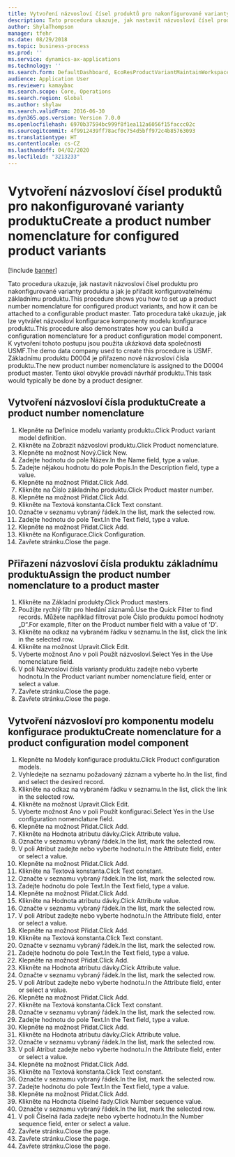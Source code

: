 ```yaml
---
title: Vytvoření názvosloví čísel produktů pro nakonfigurované varianty produktu
description: Tato procedura ukazuje, jak nastavit názvosloví čísel produktu pro nakonfigurované varianty produktu a jak je přiřadit konfigurovatelnému základnímu produktu.
author: ShylaThompson
manager: tfehr
ms.date: 08/29/2018
ms.topic: business-process
ms.prod: ''
ms.service: dynamics-ax-applications
ms.technology: ''
ms.search.form: DefaultDashboard, EcoResProductVariantMaintainWorkspace, EcoResNomenclature, EcoResProductListPage, EcoResProductDetails, PCProductConfigurationModelListPage, PCProductConfigurationModelDetails
audience: Application User
ms.reviewer: kamaybac
ms.search.scope: Core, Operations
ms.search.region: Global
ms.author: shylaw
ms.search.validFrom: 2016-06-30
ms.dyn365.ops.version: Version 7.0.0
ms.openlocfilehash: 6970b37594bc999f8f1ea112a6056f15faccc02c
ms.sourcegitcommit: 4f9912439ff78acf0c754d5bff972c4b85763093
ms.translationtype: HT
ms.contentlocale: cs-CZ
ms.lasthandoff: 04/02/2020
ms.locfileid: "3213233"
---
```

# <a name="create-a-product-number-nomenclature-for-configured-product-variants"></a><span data-ttu-id="9a4f7-103">Vytvoření názvosloví čísel produktů pro nakonfigurované varianty produktu</span><span class="sxs-lookup"><span data-stu-id="9a4f7-103">Create a product number nomenclature for configured product variants</span></span>

[!include [banner](../../includes/banner.md)]

<span data-ttu-id="9a4f7-104">Tato procedura ukazuje, jak nastavit názvosloví čísel produktu pro nakonfigurované varianty produktu a jak je přiřadit konfigurovatelnému základnímu produktu.</span><span class="sxs-lookup"><span data-stu-id="9a4f7-104">This procedure shows you how to set up a product number nomenclature for configured product variants, and how it can be attached to a configurable product master.</span></span> <span data-ttu-id="9a4f7-105">Tato procedura také ukazuje, jak lze vytvářet názvosloví konfigurace komponenty modelu konfigurace produktu.</span><span class="sxs-lookup"><span data-stu-id="9a4f7-105">This procedure also demonstrates how you can build a configuration nomenclature for a product configuration model component.</span></span> <span data-ttu-id="9a4f7-106">K vytvoření tohoto postupu jsou použita ukázková data společnosti USMF.</span><span class="sxs-lookup"><span data-stu-id="9a4f7-106">The demo data company used to create this procedure is USMF.</span></span> <span data-ttu-id="9a4f7-107">Základnímu produktu D0004 je přiřazeno nové názvosloví čísla produktu.</span><span class="sxs-lookup"><span data-stu-id="9a4f7-107">The new product number nomenclature is assigned to the D0004 product master.</span></span> <span data-ttu-id="9a4f7-108">Tento úkol obvykle provádí návrhář produktu.</span><span class="sxs-lookup"><span data-stu-id="9a4f7-108">This task would typically be done by a product designer.</span></span>


## <a name="create-a-product-number-nomenclature"></a><span data-ttu-id="9a4f7-109">Vytvoření názvosloví čísla produktu</span><span class="sxs-lookup"><span data-stu-id="9a4f7-109">Create a product number nomenclature</span></span>
1. <span data-ttu-id="9a4f7-110">Klepněte na Definice modelu varianty produktu.</span><span class="sxs-lookup"><span data-stu-id="9a4f7-110">Click Product variant model definition.</span></span>
2. <span data-ttu-id="9a4f7-111">Klikněte na Zobrazit názvosloví produktu.</span><span class="sxs-lookup"><span data-stu-id="9a4f7-111">Click Product nomenclature.</span></span>
3. <span data-ttu-id="9a4f7-112">Klepněte na možnost Nový.</span><span class="sxs-lookup"><span data-stu-id="9a4f7-112">Click New.</span></span>
4. <span data-ttu-id="9a4f7-113">Zadejte hodnotu do pole Název.</span><span class="sxs-lookup"><span data-stu-id="9a4f7-113">In the Name field, type a value.</span></span>
5. <span data-ttu-id="9a4f7-114">Zadejte nějakou hodnotu do pole Popis.</span><span class="sxs-lookup"><span data-stu-id="9a4f7-114">In the Description field, type a value.</span></span>
6. <span data-ttu-id="9a4f7-115">Klepněte na možnost Přidat.</span><span class="sxs-lookup"><span data-stu-id="9a4f7-115">Click Add.</span></span>
7. <span data-ttu-id="9a4f7-116">Klikněte na Číslo základního produktu.</span><span class="sxs-lookup"><span data-stu-id="9a4f7-116">Click Product master number.</span></span>
8. <span data-ttu-id="9a4f7-117">Klepněte na možnost Přidat.</span><span class="sxs-lookup"><span data-stu-id="9a4f7-117">Click Add.</span></span>
9. <span data-ttu-id="9a4f7-118">Klikněte na Textová konstanta.</span><span class="sxs-lookup"><span data-stu-id="9a4f7-118">Click Text constant.</span></span>
10. <span data-ttu-id="9a4f7-119">Označte v seznamu vybraný řádek.</span><span class="sxs-lookup"><span data-stu-id="9a4f7-119">In the list, mark the selected row.</span></span>
11. <span data-ttu-id="9a4f7-120">Zadejte hodnotu do pole Text.</span><span class="sxs-lookup"><span data-stu-id="9a4f7-120">In the Text field, type a value.</span></span>
12. <span data-ttu-id="9a4f7-121">Klepněte na možnost Přidat.</span><span class="sxs-lookup"><span data-stu-id="9a4f7-121">Click Add.</span></span>
13. <span data-ttu-id="9a4f7-122">Klikněte na Konfigurace.</span><span class="sxs-lookup"><span data-stu-id="9a4f7-122">Click Configuration.</span></span>
14. <span data-ttu-id="9a4f7-123">Zavřete stránku.</span><span class="sxs-lookup"><span data-stu-id="9a4f7-123">Close the page.</span></span>

## <a name="assign-the-product-number-nomenclature-to-a-product-master"></a><span data-ttu-id="9a4f7-124">Přiřazení názvosloví čísla produktu základnímu produktu</span><span class="sxs-lookup"><span data-stu-id="9a4f7-124">Assign the product number nomenclature to a product master</span></span>
1. <span data-ttu-id="9a4f7-125">Klikněte na Základní produkty.</span><span class="sxs-lookup"><span data-stu-id="9a4f7-125">Click Product masters.</span></span>
2. <span data-ttu-id="9a4f7-126">Použijte rychlý filtr pro hledání záznamů.</span><span class="sxs-lookup"><span data-stu-id="9a4f7-126">Use the Quick Filter to find records.</span></span> <span data-ttu-id="9a4f7-127">Můžete například filtrovat pole Číslo produktu pomocí hodnoty „D“.</span><span class="sxs-lookup"><span data-stu-id="9a4f7-127">For example, filter on the Product number field with a value of 'D'.</span></span>
3. <span data-ttu-id="9a4f7-128">Klikněte na odkaz na vybraném řádku v seznamu.</span><span class="sxs-lookup"><span data-stu-id="9a4f7-128">In the list, click the link in the selected row.</span></span>
4. <span data-ttu-id="9a4f7-129">Klikněte na možnost Upravit.</span><span class="sxs-lookup"><span data-stu-id="9a4f7-129">Click Edit.</span></span>
5. <span data-ttu-id="9a4f7-130">Vyberte možnost Ano v poli Použít názvosloví.</span><span class="sxs-lookup"><span data-stu-id="9a4f7-130">Select Yes in the Use nomenclature field.</span></span>
6. <span data-ttu-id="9a4f7-131">V poli Názvosloví čísla varianty produktu zadejte nebo vyberte hodnotu.</span><span class="sxs-lookup"><span data-stu-id="9a4f7-131">In the Product variant number nomenclature field, enter or select a value.</span></span>
7. <span data-ttu-id="9a4f7-132">Zavřete stránku.</span><span class="sxs-lookup"><span data-stu-id="9a4f7-132">Close the page.</span></span>
8. <span data-ttu-id="9a4f7-133">Zavřete stránku.</span><span class="sxs-lookup"><span data-stu-id="9a4f7-133">Close the page.</span></span>

## <a name="create-nomenclature-for-a-product-configuration-model-component"></a><span data-ttu-id="9a4f7-134">Vytvoření názvosloví pro komponentu modelu konfigurace produktu</span><span class="sxs-lookup"><span data-stu-id="9a4f7-134">Create nomenclature for a product configuration model component</span></span>
1. <span data-ttu-id="9a4f7-135">Klepněte na Modely konfigurace produktu.</span><span class="sxs-lookup"><span data-stu-id="9a4f7-135">Click Product configuration models.</span></span>
2. <span data-ttu-id="9a4f7-136">Vyhledejte na seznamu požadovaný záznam a vyberte ho.</span><span class="sxs-lookup"><span data-stu-id="9a4f7-136">In the list, find and select the desired record.</span></span>
3. <span data-ttu-id="9a4f7-137">Klikněte na odkaz na vybraném řádku v seznamu.</span><span class="sxs-lookup"><span data-stu-id="9a4f7-137">In the list, click the link in the selected row.</span></span>
4. <span data-ttu-id="9a4f7-138">Klikněte na možnost Upravit.</span><span class="sxs-lookup"><span data-stu-id="9a4f7-138">Click Edit.</span></span>
5. <span data-ttu-id="9a4f7-139">Vyberte možnost Ano v poli Použít konfiguraci.</span><span class="sxs-lookup"><span data-stu-id="9a4f7-139">Select Yes in the Use configuration nomenclature field.</span></span>
6. <span data-ttu-id="9a4f7-140">Klepněte na možnost Přidat.</span><span class="sxs-lookup"><span data-stu-id="9a4f7-140">Click Add.</span></span>
7. <span data-ttu-id="9a4f7-141">Klikněte na Hodnota atributu dávky.</span><span class="sxs-lookup"><span data-stu-id="9a4f7-141">Click Attribute value.</span></span>
8. <span data-ttu-id="9a4f7-142">Označte v seznamu vybraný řádek.</span><span class="sxs-lookup"><span data-stu-id="9a4f7-142">In the list, mark the selected row.</span></span>
9. <span data-ttu-id="9a4f7-143">V poli Atribut zadejte nebo vyberte hodnotu.</span><span class="sxs-lookup"><span data-stu-id="9a4f7-143">In the Attribute field, enter or select a value.</span></span>
10. <span data-ttu-id="9a4f7-144">Klepněte na možnost Přidat.</span><span class="sxs-lookup"><span data-stu-id="9a4f7-144">Click Add.</span></span>
11. <span data-ttu-id="9a4f7-145">Klikněte na Textová konstanta.</span><span class="sxs-lookup"><span data-stu-id="9a4f7-145">Click Text constant.</span></span>
12. <span data-ttu-id="9a4f7-146">Označte v seznamu vybraný řádek.</span><span class="sxs-lookup"><span data-stu-id="9a4f7-146">In the list, mark the selected row.</span></span>
13. <span data-ttu-id="9a4f7-147">Zadejte hodnotu do pole Text.</span><span class="sxs-lookup"><span data-stu-id="9a4f7-147">In the Text field, type a value.</span></span>
14. <span data-ttu-id="9a4f7-148">Klepněte na možnost Přidat.</span><span class="sxs-lookup"><span data-stu-id="9a4f7-148">Click Add.</span></span>
15. <span data-ttu-id="9a4f7-149">Klikněte na Hodnota atributu dávky.</span><span class="sxs-lookup"><span data-stu-id="9a4f7-149">Click Attribute value.</span></span>
16. <span data-ttu-id="9a4f7-150">Označte v seznamu vybraný řádek.</span><span class="sxs-lookup"><span data-stu-id="9a4f7-150">In the list, mark the selected row.</span></span>
17. <span data-ttu-id="9a4f7-151">V poli Atribut zadejte nebo vyberte hodnotu.</span><span class="sxs-lookup"><span data-stu-id="9a4f7-151">In the Attribute field, enter or select a value.</span></span>
18. <span data-ttu-id="9a4f7-152">Klepněte na možnost Přidat.</span><span class="sxs-lookup"><span data-stu-id="9a4f7-152">Click Add.</span></span>
19. <span data-ttu-id="9a4f7-153">Klikněte na Textová konstanta.</span><span class="sxs-lookup"><span data-stu-id="9a4f7-153">Click Text constant.</span></span>
20. <span data-ttu-id="9a4f7-154">Označte v seznamu vybraný řádek.</span><span class="sxs-lookup"><span data-stu-id="9a4f7-154">In the list, mark the selected row.</span></span>
21. <span data-ttu-id="9a4f7-155">Zadejte hodnotu do pole Text.</span><span class="sxs-lookup"><span data-stu-id="9a4f7-155">In the Text field, type a value.</span></span>
22. <span data-ttu-id="9a4f7-156">Klepněte na možnost Přidat.</span><span class="sxs-lookup"><span data-stu-id="9a4f7-156">Click Add.</span></span>
23. <span data-ttu-id="9a4f7-157">Klikněte na Hodnota atributu dávky.</span><span class="sxs-lookup"><span data-stu-id="9a4f7-157">Click Attribute value.</span></span>
24. <span data-ttu-id="9a4f7-158">Označte v seznamu vybraný řádek.</span><span class="sxs-lookup"><span data-stu-id="9a4f7-158">In the list, mark the selected row.</span></span>
25. <span data-ttu-id="9a4f7-159">V poli Atribut zadejte nebo vyberte hodnotu.</span><span class="sxs-lookup"><span data-stu-id="9a4f7-159">In the Attribute field, enter or select a value.</span></span>
26. <span data-ttu-id="9a4f7-160">Klepněte na možnost Přidat.</span><span class="sxs-lookup"><span data-stu-id="9a4f7-160">Click Add.</span></span>
27. <span data-ttu-id="9a4f7-161">Klikněte na Textová konstanta.</span><span class="sxs-lookup"><span data-stu-id="9a4f7-161">Click Text constant.</span></span>
28. <span data-ttu-id="9a4f7-162">Označte v seznamu vybraný řádek.</span><span class="sxs-lookup"><span data-stu-id="9a4f7-162">In the list, mark the selected row.</span></span>
29. <span data-ttu-id="9a4f7-163">Zadejte hodnotu do pole Text.</span><span class="sxs-lookup"><span data-stu-id="9a4f7-163">In the Text field, type a value.</span></span>
30. <span data-ttu-id="9a4f7-164">Klepněte na možnost Přidat.</span><span class="sxs-lookup"><span data-stu-id="9a4f7-164">Click Add.</span></span>
31. <span data-ttu-id="9a4f7-165">Klikněte na Hodnota atributu dávky.</span><span class="sxs-lookup"><span data-stu-id="9a4f7-165">Click Attribute value.</span></span>
32. <span data-ttu-id="9a4f7-166">Označte v seznamu vybraný řádek.</span><span class="sxs-lookup"><span data-stu-id="9a4f7-166">In the list, mark the selected row.</span></span>
33. <span data-ttu-id="9a4f7-167">V poli Atribut zadejte nebo vyberte hodnotu.</span><span class="sxs-lookup"><span data-stu-id="9a4f7-167">In the Attribute field, enter or select a value.</span></span>
34. <span data-ttu-id="9a4f7-168">Klepněte na možnost Přidat.</span><span class="sxs-lookup"><span data-stu-id="9a4f7-168">Click Add.</span></span>
35. <span data-ttu-id="9a4f7-169">Klikněte na Textová konstanta.</span><span class="sxs-lookup"><span data-stu-id="9a4f7-169">Click Text constant.</span></span>
36. <span data-ttu-id="9a4f7-170">Označte v seznamu vybraný řádek.</span><span class="sxs-lookup"><span data-stu-id="9a4f7-170">In the list, mark the selected row.</span></span>
37. <span data-ttu-id="9a4f7-171">Zadejte hodnotu do pole Text.</span><span class="sxs-lookup"><span data-stu-id="9a4f7-171">In the Text field, type a value.</span></span>
38. <span data-ttu-id="9a4f7-172">Klepněte na možnost Přidat.</span><span class="sxs-lookup"><span data-stu-id="9a4f7-172">Click Add.</span></span>
39. <span data-ttu-id="9a4f7-173">Klikněte na Hodnota číselné řady.</span><span class="sxs-lookup"><span data-stu-id="9a4f7-173">Click Number sequence value.</span></span>
40. <span data-ttu-id="9a4f7-174">Označte v seznamu vybraný řádek.</span><span class="sxs-lookup"><span data-stu-id="9a4f7-174">In the list, mark the selected row.</span></span>
41. <span data-ttu-id="9a4f7-175">V poli Číselná řada zadejte nebo vyberte hodnotu.</span><span class="sxs-lookup"><span data-stu-id="9a4f7-175">In the Number sequence field, enter or select a value.</span></span>
42. <span data-ttu-id="9a4f7-176">Zavřete stránku.</span><span class="sxs-lookup"><span data-stu-id="9a4f7-176">Close the page.</span></span>
43. <span data-ttu-id="9a4f7-177">Zavřete stránku.</span><span class="sxs-lookup"><span data-stu-id="9a4f7-177">Close the page.</span></span>
44. <span data-ttu-id="9a4f7-178">Zavřete stránku.</span><span class="sxs-lookup"><span data-stu-id="9a4f7-178">Close the page.</span></span>

